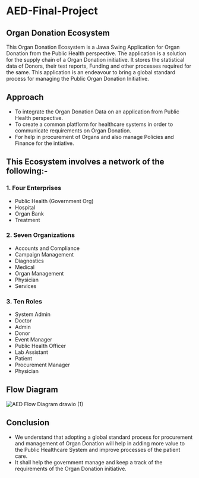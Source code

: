 # AED-Final-Project

## Organ Donation Ecosystem 
This Organ Donation Ecosystem is a Jawa Swing Application for Organ Donation from the Public Health perspective. The application is a solution for the supply chain of a Organ Donation initiative. It stores the statistical data of Donors, their test reports, Funding and other processes required for the same. This application is an endeavour to bring a global standard process for managing the Public Organ Donation Initiative.

## Approach
- To integrate the Organ Donation Data on an application from Public Health perspective.
- To create a common platflorm for healthcare systems in order to communicate requirements on Organ Donation.
- For help in procurement of Organs and also manage Policies and Finance for the intiative.

## This Ecosystem involves a network of the following:-

### 1.	Four Enterprises
- Public Health (Government Org)
- Hospital
- Organ Bank
- Treatment

### 2.	Seven Organizations
- Accounts and Compliance
- Campaign Management
- Diagnostics
- Medical
- Organ Management
- Physician
- Services

### 3.	Ten Roles
- System Admin
- Doctor
- Admin
- Donor
- Event Manager
- Public Health Officer
- Lab Assistant
- Patient
- Procurement Manager
- Physician

## Flow Diagram

![AED Flow Diagram drawio (1)](https://user-images.githubusercontent.com/114179722/206931583-224e8c4b-8742-4a57-a5d4-615ed7f93ea3.jpg)

## Conclusion 
- We understand that adopting a global standard process for procurement and management of Organ Donation will help in adding more value to the Public Healthcare System and improve processes of the patient care.
- It shall help the government manage and keep a track of the requirements of the Organ Donation initiative.


